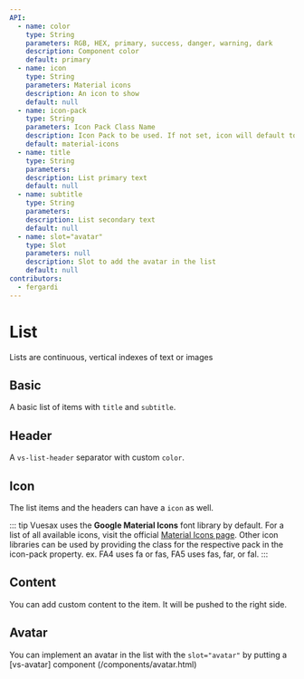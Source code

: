 ```yaml
---
API:
  - name: color
    type: String
    parameters: RGB, HEX, primary, success, danger, warning, dark
    description: Component color
    default: primary
  - name: icon
    type: String
    parameters: Material icons
    description: An icon to show
    default: null
  - name: icon-pack
    type: String
    parameters: Icon Pack Class Name
    description: Icon Pack to be used. If not set, icon will default to Material Icons. ex. FA4 uses fa or fas, FA5 uses fas, far, or fal.
    default: material-icons
  - name: title
    type: String
    parameters:
    description: List primary text
    default: null
  - name: subtitle
    type: String
    parameters:
    description: List secondary text
    default: null
  - name: slot="avatar"
    type: Slot
    parameters: null
    description: Slot to add the avatar in the list
    default: null
contributors:
  - fergardi
---
```


# List

<box header>

  Lists are continuous, vertical indexes of text or images

</box>

<box>

## Basic

A basic list of items with `title` and `subtitle`.

<vuecode md>
<template #demo>
<div>
  <vs-list>
    <vs-list-item title="One text"></vs-list-item>
    <vs-list-item title="Another text" subtitle="A little text"></vs-list-item>
    <vs-list-item title="Some more text"></vs-list-item>
    <vs-list-item title="Even more text" subtitle="Another little text"></vs-list-item>
  </vs-list>
</div>
</template>
<template #code>

```html
  <vs-list>
    <vs-list-item title="One text"></vs-list-item>
    <vs-list-item title="Another text" subtitle="A little text"></vs-list-item>
    <vs-list-item title="Some more text"></vs-list-item>
    <vs-list-item title="Even more text" subtitle="Another little text"></vs-list-item>
  </vs-list>
```

</template>
</vuecode>
</box>

<box>

## Header

A `vs-list-header` separator with custom `color`.

<vuecode md>
<template #demo>
<div>
  <vs-list>
    <vs-list-header title="Group 1"></vs-list-header>
    <vs-list-item title="Snickerdoodle" subtitle="An excellent companion"></vs-list-item>
    <vs-list-item title="Sapporo Haru" subtitle="An excellent polish restaurant, quick delivery and hearty, filling meals"></vs-list-item>
    <vs-list-header title="Group 2" color="success"></vs-list-header>
    <vs-list-item title="Enid's" subtitle="At night a bar, during the day a delicious brunch spot."></vs-list-item>
    <vs-list-item title="Veronika Ossi" subtitle="Has not watched anything recently"></vs-list-item>
  </vs-list>
</div>
</template>
<template #code>

```html
  <vs-list>
    <vs-list-header title="Group 1"></vs-list-header>
    <vs-list-item title="Snickerdoodle" subtitle="An excellent companion"></vs-list-item>
    <vs-list-item title="Sapporo Haru" subtitle="An excellent polish restaurant, quick delivery and hearty, filling meals"></vs-list-item>
    <vs-list-header title="Group 2" color="success"></vs-list-header>
    <vs-list-item title="Enid's" subtitle="At night a bar, during the day a delicious brunch spot."></vs-list-item>
    <vs-list-item title="Veronika Ossi" subtitle="Has not watched anything recently"></vs-list-item>
  </vs-list>
```

</template>
</vuecode>
</box>

<box>

## Icon

The list items and the headers can have a `icon` as well.

::: tip
Vuesax uses the **Google Material Icons** font library by default. For a list of all available icons, visit the official [Material Icons page](https://material.io/icons/). Other icon libraries can be used by providing the class for the respective pack in the icon-pack property. ex. FA4 uses fa or fas, FA5 uses fas, far, or fal.
:::

<vuecode md>
<template #demo>
<div>
  <vs-list>
    <vs-list-header icon="supervisor_account" title="Group 1"></vs-list-header>
    <vs-list-item icon="check" title="Snickerdoodle" subtitle="An excellent companion"></vs-list-item>
    <vs-list-item icon="check" title="Sapporo Haru" subtitle="An excellent polish restaurant, quick delivery and hearty, filling meals"></vs-list-item>
    <vs-list-header icon="how_to_reg" title="Group 2" color="success"></vs-list-header>
    <vs-list-item icon="verified_user" title="Enid's" subtitle="At night a bar, during the day a delicious brunch spot."></vs-list-item>
    <vs-list-item icon="verified_user" title="Veronika Ossi" subtitle="Has not watched anything recently"></vs-list-item>
  </vs-list>
</div>
</template>
<template #code>

```html
  <vs-list>
    <vs-list-header icon="supervisor_account" title="Group 1"></vs-list-header>
    <vs-list-item icon="check" title="Snickerdoodle" subtitle="An excellent companion"></vs-list-item>
    <vs-list-item icon="check" title="Sapporo Haru" subtitle="An excellent polish restaurant, quick delivery and hearty, filling meals"></vs-list-item>
    <vs-list-header icon="how_to_reg" title="Group 2" color="success"></vs-list-header>
    <vs-list-item icon="verified_user" title="Enid's" subtitle="At night a bar, during the day a delicious brunch spot."></vs-list-item>
    <vs-list-item icon="verified_user" title="Veronika Ossi" subtitle="Has not watched anything recently"></vs-list-item>
  </vs-list>
```

</template>
</vuecode>
</box>

<box>

## Content

You can add custom content to the item. It will be pushed to the right side.

<vuecode md>
<template #demo>
<div>
  <vs-list>
    <vs-list-header title="Group 1"></vs-list-header>
    <vs-list-item title="Rachel" subtitle="Last seen watching Arrested Development just now.">
      <vs-button color="danger">One action</vs-button>
    </vs-list-item>
    <vs-list-item title="Lindsay" subtitle="Last seen watching Bob's Burgers 10 hours ago.">
      <vs-checkbox color="danger"/>
    </vs-list-item>
    <vs-list-header title="Group 2" color="success"></vs-list-header>
    <vs-list-item title="Enid's" subtitle="At night a bar, during the day a delicious brunch spot.">
      <vs-chip color="warning">Another component</vs-chip>
    </vs-list-item>
    <vs-list-item title="Veronika Ossi" subtitle="Has not watched anything recently">
      <vs-switch color="warning"/>
    </vs-list-item>
  </vs-list>
</div>
</template>
<template #code>

```html
  <vs-list>
    <vs-list-header title="Group 1"></vs-list-header>
    <vs-list-item title="Snickerdoodle" subtitle="An excellent companion">
      <vs-button color="danger">One action</vs-button>
    </vs-list-item>
    <vs-list-item title="Sapporo Haru" subtitle="An excellent polish restaurant, quick delivery and hearty, filling meals">
      <vs-checkbox color="danger"/>
    </vs-list-item>
    <vs-list-header title="Group 2" color="success"></vs-list-header>
    <vs-list-item title="Enid's" subtitle="At night a bar, during the day a delicious brunch spot.">
      <vs-chip color="warning">Another component</vs-chip>
    </vs-list-item>
    <vs-list-item title="Veronika Ossi" subtitle="Has not watched anything recently">
      <vs-switch color="warning"/>
    </vs-list-item>
  </vs-list>
```

</template>
</vuecode>
</box>

<box>

## Avatar

You can implement an avatar in the list with the `slot="avatar"` by putting a [vs-avatar] component (/components/avatar.html)

<vuecode md>
<template #demo>
<div>
<vs-list>
  <vs-list-header title="Users" color="primary"></vs-list-header>
  <vs-list-item title="Steve Jobes" subtitle="Top Contributor">
    <template slot="avatar">
      <vs-avatar color="primary" text="Steve Jobes"/>
    </template>
  </vs-list-item>
  <vs-list-item title="Matt" subtitle="11 Points">
    <template slot="avatar">
      <vs-avatar color="primary" text="Matt"/>
    </template>
  </vs-list-item>
  <vs-list-header title="Profile photo" color="warning"></vs-list-header>
  <vs-list-item title="Xian Famous Foods" subtitle="A taste of Shaanxi's delicious culinary traditions, with delights like spicy cold noodles and lamb burgers.">
    <template slot="avatar">
      <vs-avatar color="warning" text="Xian Famous Foods"/>
    </template>
  </vs-list-item>
</vs-list>
</div>
</template>
<template #code>

```html
<vs-list>
  <vs-list-header title="Users" color="danger"></vs-list-header>
  <vs-list-item title="Steve Jobes" subtitle="Top Contributor">
    <template slot="avatar">
      <vs-avatar />
    </template>
  </vs-list-item>
  <vs-list-item title="Matt" subtitle="11 Points">
    <template slot="avatar">
      <vs-avatar vs-text="Vuesax"/>
    </template>
  </vs-list-item>
  <vs-list-header title="Profile photo" color="warning"></vs-list-header>
  <vs-list-item title="Xian Famous Foods" subtitle="A taste of Shaanxi's delicious culinary traditions, with delights like spicy cold noodles and lamb burgers.">
    <template slot="avatar">
      <vs-avatar vs-text="Vue"/>
    </template>
  </vs-list-item>
</vs-list>
```

</template>
</vuecode>
</box>
